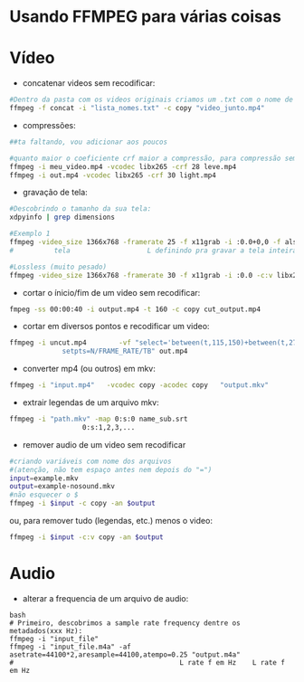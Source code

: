 # Usando FFMPEG para várias coisas

# Vídeo
- concatenar videos sem recodificar:

```bash
#Dentro da pasta com os videos originais criamos um .txt com o nome de cada arquivo numa linha 
ffmpeg -f concat -i "lista_nomes.txt" -c copy "video_junto.mp4"
```


- compressões:

```bash
##ta faltando, vou adicionar aos poucos

#quanto maior o coeficiente crf maior a compressão, para compressão sem comprometimento visual perceptível indica-se 17~18 (crf 0 = lossless)
ffmpeg -i meu_video.mp4 -vcodec libx265 -crf 28 leve.mp4
ffmpeg -i out.mp4 -vcodec libx265 -crf 30 light.mp4
```


- gravação de tela:

```bash
#Descobrindo o tamanho da sua tela:
xdpyinfo | grep dimensions

#Exemplo 1
ffmpeg -video_size 1366x768 -framerate 25 -f x11grab -i :0.0+0,0 -f alsa -ac 2 -i hw:0 output.mkv
#		   tela				      L definindo pra gravar a tela inteira (da pra escolher uma area mexendo em "0,0" (x,y))

#Lossless (muito pesado)
ffmpeg -video_size 1366x768 -framerate 30 -f x11grab -i :0.0 -c:v libx264rgb -crf 0 -preset ultrafast output.mkv
``` 

- cortar o ínicio/fim de um video sem recodificar:

```bash
fmpeg -ss 00:00:40 -i output.mp4 -t 160 -c copy cut_output.mp4
```


- cortar em diversos pontos e recodificar um video:

```bash
ffmpeg -i uncut.mp4        -vf "select='between(t,115,150)+between(t,276,293)+between(t,350,418)',
		     setpts=N/FRAME_RATE/TB" out.mp4
```


- converter mp4 (ou outros) em mkv:

```bash
ffmpeg -i "input.mp4"	-vcodec copy -acodec copy	"output.mkv"
```


- extrair legendas de um arquivo mkv:

```bash
ffmpeg -i "path.mkv" -map 0:s:0 name_sub.srt
				  0:s:1,2,3,...
```

- remover audio de um video sem recodificar

```bash	
#criando variáveis com nome dos arquivos
#(atenção, não tem espaço antes nem depois do "=")
input=example.mkv
output=example-nosound.mkv
#não esquecer o $
ffmpeg -i $input -c copy -an $output
```	   
ou, para remover tudo (legendas, etc.) menos o video:
```bash	   
ffmpeg -i $input -c:v copy -an $output			  
```


# Audio
- alterar a frequencia de um arquivo de audio:
```
bash
# Primeiro, descobrimos a sample rate frequency dentre os metadados(xxx Hz):
ffmpeg -i "input_file"
ffmpeg -i "input_file.m4a" -af asetrate=44100*2,aresample=44100,atempo=0.25 "output.m4a"
#                                         L rate f em Hz    L rate f em Hz
```
